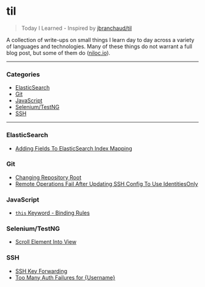 # til

> Today I Learned - Inspired by [jbranchaud/til](https://github.com/jbranchaud/til)

A collection of write-ups on small things I learn day to day across a variety
of languages and technologies.  Many of these things do not warrant a full blog
post, but some of them do ([niloc.io](http://niloc.io)).

---

### Categories

* [ElasticSearch](#elasticsearch)
* [Git](#git)
* [JavaScript](#javascript)
* [Selenium/TestNG](#selenium-testng)
* [SSH](#ssh)

---

### ElasticSearch

- [Adding Fields To ElasticSearch Index Mapping](elasticsearch/add-field-to-mapping.md)

### Git

- [Changing Repository Root](git/changing-repository-root.md)
- [Remote Operations Fail After Updating SSH Config To Use IdentitiesOnly](git/remote-operations-fail-after-identitiesonly.md)

### JavaScript

- [`this` Keyword - Binding Rules](javascript/this-keyword.md)

### Selenium/TestNG

- [Scroll Element Into View](selenium-testng/scroll-element-into-view.md)

### SSH

- [SSH Key Forwarding](ssh/ssh-key-forwarding.md)
- [Too Many Auth Failures for {Username}](ssh/too-many-auth-failures-for-username.md)
